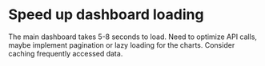 # Speed up dashboard loading

The main dashboard takes 5-8 seconds to load. Need to optimize API calls, maybe implement pagination or lazy loading for the charts. Consider caching frequently accessed data.